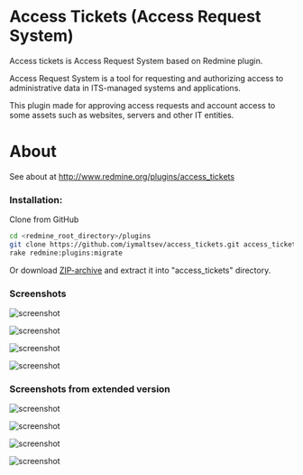 # Access Tickets (Access Request System)
Access tickets is Access Request System based on Redmine plugin.

Access Request System is a tool for requesting and authorizing access to administrative data in ITS-managed systems and applications.

This plugin made for approving access requests and account access to some assets such as websites, servers and other IT entities.


# About
See about at http://www.redmine.org/plugins/access_tickets

### Installation:

Clone from GitHub
```sh
cd <redmine_root_directory>/plugins
git clone https://github.com/iymaltsev/access_tickets.git access_tickets
rake redmine:plugins:migrate
```
Or download [ZIP-archive](https://github.com/iymaltsev/access_tickets/archive/master.zip) and extract it into "access_tickets" directory.

### Screenshots
![screenshot](http://www.redmine.org/attachments/download/17059/Concept_s.jpg)

![screenshot](http://www.redmine.org/attachments/download/16509/resources_list.png)

![screenshot](http://www.redmine.org/attachments/download/16510/change_resource_details.png)

![screenshot](http://www.redmine.org/attachments/download/17222/access_list.png)

### Screenshots from extended version

![screenshot](http://www.redmine.org/attachments/download/17167/access%20templates.png)

![screenshot](http://www.redmine.org/attachments/download/17168/access_by_template.png)

![screenshot](http://www.redmine.org/attachments/download/17169/Change%20access%20expire.png)

![screenshot](http://www.redmine.org/attachments/download/17170/template_agreement.png)
